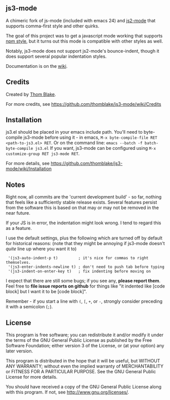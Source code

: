 ## js3-mode ##

A chimeric fork of js-mode (included with emacs 24) and [js2-mode](http://code.google.com/p/js2-mode/) that supports comma-first style and other quirks.

The goal of this project was to get a javascript mode working that supports [npm style](https://github.com/isaacs/npm/blob/master/doc/coding-style.md), but it turns out this mode is compatible with other styles as well.

Notably, js3-mode does not support js2-mode's bounce-indent, though it does support several popular indentation styles.

Documentation is on the [wiki](https://github.com/thomblake/js3-mode/wiki/).

## Credits ##

Created by [Thom Blake](https://github.com/thomblake).

For more credits, see https://github.com/thomblake/js3-mode/wiki/Credits

## Installation ##

js3.el should be placed in your emacs include path. You'll need to byte-compile js3-mode before using it - in emacs, `M-x byte-compile-file RET <path-to-js3.el> RET`.  Or on the command line: `emacs --batch -f batch-byte-compile js3.el` If you want, js3-mode can be configured using `M-x customize-group RET js3-mode RET`.

For more details, see https://github.com/thomblake/js3-mode/wiki/Installation

## Notes ##

Right now, all commits are the 'current development build' - so far, nothing that feels like a sufficiently stable release exists.  Several features persist from the software this is based on that may or may not be removed in the near future.

If your JS is in error, the indentation might look wrong.  I tend to regard this as a feature.

I use the default settings, plus the following which are turned off by default for historical reasons: (note that they might be annoying if js3-mode doesn't *quite* line up where you want it to)

```elisp
 '(js3-auto-indent-p t)         ; it's nice for commas to right themselves.
 '(js3-enter-indents-newline t) ; don't need to push tab before typing
 '(js3-indent-on-enter-key t)   ; fix indenting before moving on
```

I expect that there are still some bugs; if you see any, **please report them**. Feel free to **file issue reports on github** for things like "it indented like [code block] but I want it to be [code block]".

Remember - if you start a line with `(`, `[`, `+`, or `-`, strongly consider preceding it with a semicolon (`;`).

## License ##

This program is free software; you can redistribute it and/or
modify it under the terms of the GNU General Public License as
published by the Free Software Foundation; either version 3 of
the License, or (at your option) any later version.

This program is distributed in the hope that it will be
useful, but WITHOUT ANY WARRANTY; without even the implied
warranty of MERCHANTABILITY or FITNESS FOR A PARTICULAR
PURPOSE.  See the GNU General Public License for more details.

You should have received a copy of the GNU General Public License
along with this program.  If not, see http://www.gnu.org/licenses/.
